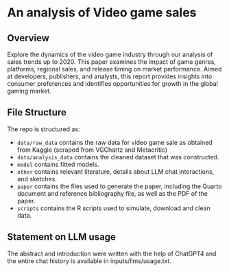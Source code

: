 # An analysis of Video game sales

## Overview

Explore the dynamics of the video game industry through our analysis of sales trends up to 2020. This paper examines the impact of game genres, platforms, regional sales, and release timing on market performance. Aimed at developers, publishers, and analysts, this report provides insights into consumer preferences and identifies opportunities for growth in the global gaming market.

## File Structure

The repo is structured as:

-   `data/raw_data` contains the raw data for video game sale as obtained from Kaggle (scraped from VGChartz and Metacritic)
-   `data/analysis_data` contains the cleaned dataset that was constructed.
-   `model` contains fitted models.
-   `other` contains relevant literature, details about LLM chat interactions, and sketches.
-   `paper` contains the files used to generate the paper, including the Quarto document and reference bibliography file, as well as the PDF of the paper.
-   `scripts` contains the R scripts used to simulate, download and clean data.

## Statement on LLM usage

The abstract and introduction were written with the help of ChatGPT4 and the entire chat history is available in inputs/llms/usage.txt.
